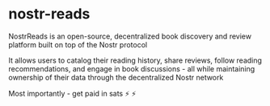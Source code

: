 # nostr-reads

NostrReads is an open-source, decentralized book discovery and review platform built on top of the Nostr protocol

It allows users to catalog their reading history, share reviews, follow reading recommendations, and engage in book discussions - all while maintaining ownership of their data through the decentralized Nostr network

Most importantly - get paid in sats ⚡️ ⚡️
